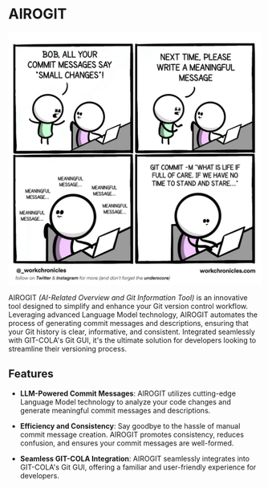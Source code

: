 # AIROGIT 

![Git Meme](git_meme.webp)

AIROGIT *(AI-Related Overview and Git Information Tool)* is an innovative tool designed to simplify and enhance your Git version control workflow. Leveraging advanced Language Model technology, AIROGIT automates the process of generating commit messages and descriptions, ensuring that your Git history is clear, informative, and consistent. Integrated seamlessly with GIT-COLA's Git GUI, it's the ultimate solution for developers looking to streamline their versioning process.

## Features

- **LLM-Powered Commit Messages**: AIROGIT utilizes cutting-edge Language Model technology to analyze your code changes and generate meaningful commit messages and descriptions.

- **Efficiency and Consistency**: Say goodbye to the hassle of manual commit message creation. AIROGIT promotes consistency, reduces confusion, and ensures your commit messages are well-formed.

- **Seamless GIT-COLA Integration**: AIROGIT seamlessly integrates into GIT-COLA's Git GUI, offering a familiar and user-friendly experience for developers.
